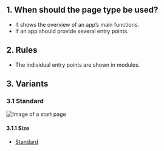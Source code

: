 ## 1. When should the page type be used? 
*   It shows the overview of an app’s main functions. 
*   If an app should provide several entry points.

## 2. Rules 
*   The individual entry points are shown in modules.

## 3. Variants 
### 3.1 Standard
![Image of a start page](https://raw.githubusercontent.com/sbb-design-systems/sbb-design-system/master/mobile/page-types/startpage/images/MS02.png 'class: image')

#### 3.1.1 Size
*   [Standard](https://sbb.invisionapp.com/d/main#/console/14051805/323023908/inspect)